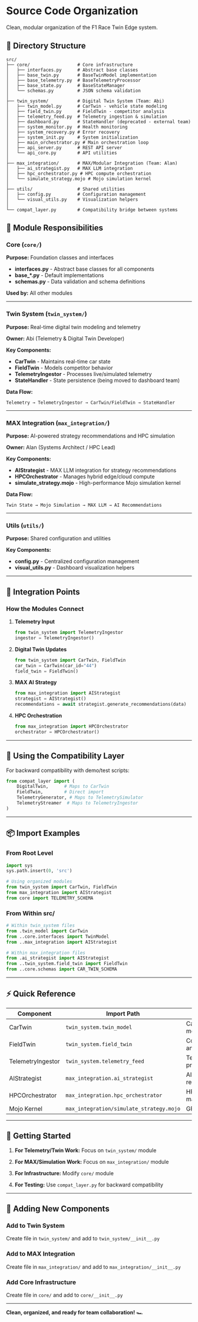 # Source Code Organization

Clean, modular organization of the F1 Race Twin Edge system.

## 📁 Directory Structure

```
src/
├── core/                  # Core infrastructure
│   ├── interfaces.py      # Abstract base classes
│   ├── base_twin.py       # BaseTwinModel implementation
│   ├── base_telemetry.py  # BaseTelemetryProcessor
│   ├── base_state.py      # BaseStateManager
│   └── schemas.py         # JSON schema validation
│
├── twin_system/           # Digital Twin System (Team: Abi)
│   ├── twin_model.py      # CarTwin - vehicle state modeling
│   ├── field_twin.py      # FieldTwin - competitor analysis
│   ├── telemetry_feed.py  # Telemetry ingestion & simulation
│   ├── dashboard.py       # StateHandler (deprecated - external team)
│   ├── system_monitor.py  # Health monitoring
│   ├── system_recovery.py # Error recovery
│   ├── system_init.py     # System initialization
│   ├── main_orchestrator.py # Main orchestration loop
│   ├── api_server.py      # REST API server
│   └── api_core.py        # API utilities
│
├── max_integration/       # MAX/Modular Integration (Team: Alan)
│   ├── ai_strategist.py   # MAX LLM integration
│   ├── hpc_orchestrator.py # HPC compute orchestration
│   └── simulate_strategy.mojo # Mojo simulation kernel
│
├── utils/                 # Shared utilities
│   ├── config.py          # Configuration management
│   └── visual_utils.py    # Visualization helpers
│
└── compat_layer.py        # Compatibility bridge between systems
```

## 🎯 Module Responsibilities

### Core (`core/`)
**Purpose:** Foundation classes and interfaces

- **interfaces.py** - Abstract base classes for all components
- **base_*.py** - Default implementations
- **schemas.py** - Data validation and schema definitions

**Used by:** All other modules

---

### Twin System (`twin_system/`)
**Purpose:** Real-time digital twin modeling and telemetry

**Owner:** Abi (Telemetry & Digital Twin Developer)

**Key Components:**
- **CarTwin** - Maintains real-time car state
- **FieldTwin** - Models competitor behavior
- **TelemetryIngestor** - Processes live/simulated telemetry
- **StateHandler** - State persistence (being moved to dashboard team)

**Data Flow:**
```
Telemetry → TelemetryIngestor → CarTwin/FieldTwin → StateHandler
```

---

### MAX Integration (`max_integration/`)
**Purpose:** AI-powered strategy recommendations and HPC simulation

**Owner:** Alan (Systems Architect / HPC Lead)

**Key Components:**
- **AIStrategist** - MAX LLM integration for strategy recommendations
- **HPCOrchestrator** - Manages hybrid edge/cloud compute
- **simulate_strategy.mojo** - High-performance Mojo simulation kernel

**Data Flow:**
```
Twin State → Mojo Simulation → MAX LLM → AI Recommendations
```

---

### Utils (`utils/`)
**Purpose:** Shared configuration and utilities

**Key Components:**
- **config.py** - Centralized configuration management
- **visual_utils.py** - Dashboard visualization helpers

---

## 🔗 Integration Points

### How the Modules Connect

1. **Telemetry Input**
   ```python
   from twin_system import TelemetryIngestor
   ingestor = TelemetryIngestor()
   ```

2. **Digital Twin Updates**
   ```python
   from twin_system import CarTwin, FieldTwin
   car_twin = CarTwin(car_id="44")
   field_twin = FieldTwin()
   ```

3. **MAX AI Strategy**
   ```python
   from max_integration import AIStrategist
   strategist = AIStrategist()
   recommendations = await strategist.generate_recommendations(data)
   ```

4. **HPC Orchestration**
   ```python
   from max_integration import HPCOrchestrator
   orchestrator = HPCOrchestrator()
   ```

---

## 🔧 Using the Compatibility Layer

For backward compatibility with demo/test scripts:

```python
from compat_layer import (
    DigitalTwin,      # Maps to CarTwin
    FieldTwin,        # Direct import
    TelemetryGenerator, # Maps to TelemetrySimulator
    TelemetryStreamer  # Maps to TelemetryIngestor
)
```

---

## 📦 Import Examples

### From Root Level
```python
import sys
sys.path.insert(0, 'src')

# Using organized modules
from twin_system import CarTwin, FieldTwin
from max_integration import AIStrategist
from core import TELEMETRY_SCHEMA
```

### From Within src/
```python
# Within twin_system files
from .twin_model import CarTwin
from ..core.interfaces import TwinModel
from ..max_integration import AIStrategist

# Within max_integration files
from .ai_strategist import AIStrategist
from ..twin_system.field_twin import FieldTwin
from ..core.schemas import CAR_TWIN_SCHEMA
```

---

## ⚡ Quick Reference

| Component | Import Path | Purpose |
|-----------|------------|---------|
| CarTwin | `twin_system.twin_model` | Car state modeling |
| FieldTwin | `twin_system.field_twin` | Competitor analysis |
| TelemetryIngestor | `twin_system.telemetry_feed` | Telemetry processing |
| AIStrategist | `max_integration.ai_strategist` | AI recommendations |
| HPCOrchestrator | `max_integration.hpc_orchestrator` | HPC management |
| Mojo Kernel | `max_integration/simulate_strategy.mojo` | GPU simulation |

---

## 🚀 Getting Started

1. **For Telemetry/Twin Work:**
   Focus on `twin_system/` module

2. **For MAX/Simulation Work:**
   Focus on `max_integration/` module

3. **For Infrastructure:**
   Modify `core/` module

4. **For Testing:**
   Use `compat_layer.py` for backward compatibility

---

## 📝 Adding New Components

### Add to Twin System
Create file in `twin_system/` and add to `twin_system/__init__.py`

### Add to MAX Integration
Create file in `max_integration/` and add to `max_integration/__init__.py`

### Add Core Infrastructure
Create file in `core/` and add to `core/__init__.py`

---

**Clean, organized, and ready for team collaboration!** 🏎️


